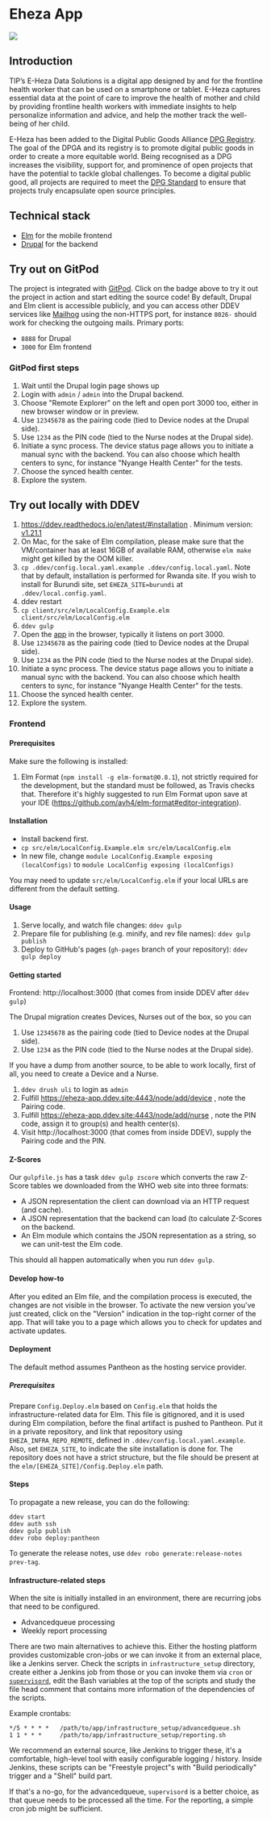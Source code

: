 # Eheza App

<a href="https://gitpod.io/#https://github.com/TIP-Global-Health/eheza-app"><img src="https://gitpod.io/button/open-in-gitpod.svg"/></a>

## Introduction

TIP’s E-Heza Data Solutions is a digital app designed by and for the frontline health worker that can be used on a smartphone or tablet.
E-Heza captures essential data at the point of care to improve the health of mother and child by providing frontline health workers with immediate insights to help personalize information and advice, and help the mother track the well-being of her child.

E-Heza has been added to the Digital Public Goods Alliance [DPG Registry](http://digitalpublicgoods.net/registry/). The goal of the DPGA and its registry is to promote digital public goods in order to create a more equitable world. Being recognised as a DPG increases the visibility, support for, and prominence of open projects that have the potential to tackle global challenges. To become a digital public good, all projects are required to meet the [DPG Standard](http://digitalpublicgoods.net/standard/) to ensure that projects truly encapsulate open source principles.

## Technical stack
 - [Elm](https://elm-lang.org/) for the mobile frontend
 - [Drupal](https://www.drupal.org/) for the backend

## Try out on GitPod

The project is integrated with [GitPod](https://www.gitpod.io/docs/).
Click on the badge above to try it out the project in action and start editing
the source code! By default, Drupal and Elm client is accessible publicly, and you
can access other DDEV services like [Mailhog](https://github.com/mailhog/MailHog) using the non-HTTPS port, for instance
`8026-` should work for checking the outgoing mails.
Primary ports:
- `8888` for Drupal
- `3000` for Elm frontend

### GitPod first steps
1. Wait until the Drupal login page shows up
1. Login with `admin` / `admin` into the Drupal backend.
1. Choose "Remote Explorer" on the left and open port 3000 too, either in new browser window or in preview.
1. Use `12345678` as the pairing code (tied to Device nodes at the Drupal side).
1. Use `1234` as the PIN code (tied to the Nurse nodes at the Drupal side).
1. Initiate a sync process. The device status page allows you to initiate a manual sync with the backend.
   You can also choose which health centers to sync, for instance "Nyange Health Center" for the tests.
1. Choose the synced health center.
1. Explore the system.

## Try out locally with DDEV

1. https://ddev.readthedocs.io/en/latest/#installation . Minimum version: [v1.21.1](https://github.com/drud/ddev/releases/tag/v1.21.1)
1. On Mac, for the sake of Elm compilation, please make sure that the VM/container has at least 16GB of available RAM, otherwise `elm make` might get killed by the OOM killer.
1. `cp .ddev/config.local.yaml.example .ddev/config.local.yaml`. Note that by default, installation is performed for Rwanda site. If you wish to install for Burundi site, set `EHEZA_SITE=burundi` at `.ddev/local.config.yaml`.
1. ddev restart
1. `cp client/src/elm/LocalConfig.Example.elm client/src/elm/LocalConfig.elm`
1. `ddev gulp`
1. Open the [app](http://localhost:3000) in the browser, typically it listens on port 3000.
1. Use `12345678` as the pairing code (tied to Device nodes at the Drupal side).
1. Use `1234` as the PIN code (tied to the Nurse nodes at the Drupal side).
1. Initiate a sync process. The device status page allows you to initiate a manual sync with the backend.
   You can also choose which health centers to sync, for instance "Nyange Health Center" for the tests.
1. Choose the synced health center.
1. Explore the system.

### Frontend

#### Prerequisites

Make sure the following is installed:

1. Elm Format (`npm install -g elm-format@0.8.1`), not strictly required for the development, but the standard must be followed, as Travis checks that. Therefore it's highly suggested to run Elm Format upon save at your IDE (https://github.com/avh4/elm-format#editor-integration).

#### Installation

* Install backend first.
* `cp src/elm/LocalConfig.Example.elm src/elm/LocalConfig.elm`
* In new file, change `module LocalConfig.Example exposing (localConfigs)` to `module LocalConfig exposing (localConfigs)`

You may need to update `src/elm/LocalConfig.elm` if your local URLs are different from the default setting.

#### Usage

1. Serve locally, and watch file changes: `ddev gulp`
2. Prepare file for publishing (e.g. minify, and rev file names): `ddev gulp publish`
3. Deploy to GitHub's pages (`gh-pages` branch of your repository): `ddev gulp deploy`

#### Getting started

Frontend: http://localhost:3000 (that comes from inside DDEV after `ddev gulp`)

The Drupal migration creates Devices, Nurses out of the box, so you can
1. Use `12345678` as the pairing code (tied to Device nodes at the Drupal side).
1. Use `1234` as the PIN code (tied to the Nurse nodes at the Drupal side).

If you have a dump from another source, to be able to work locally, first of all, you need to create a Device and a Nurse.
1. `ddev drush uli` to login as `admin`
1. Fulfill https://eheza-app.ddev.site:4443/node/add/device , note the Pairing code.
1. Fulfill https://eheza-app.ddev.site:4443/node/add/nurse , note the PIN code, assign it to group(s) and health center(s).
1. Visit http://localhost:3000 (that comes from inside DDEV), supply the Pairing code and the PIN.

#### Z-Scores

Our `gulpfile.js` has a task `ddev gulp zscore` which converts the raw Z-Score tables we
downloaded from the WHO web site into three formats:

- A JSON representation the client can download via an HTTP request (and
  cache).
- A JSON representation that the backend can load (to calculate Z-Scores on the
  backend.
- An Elm module which contains the JSON representation as a string, so we can
  unit-test the Elm code.

This should all happen automatically when you run `ddev gulp`.

#### Develop how-to

After you edited an Elm file, and the compilation process is executed, the changes are not visible in the browser.
To activate the new version you've just created, click on the "Version" indication in the top-right corner of the app.
That will take you to a page which allows you to check for updates and activate updates.

#### Deployment

The default method assumes Pantheon as the hosting service provider.

##### Prerequisites

Prepare `Config.Deploy.elm` based on `Config.elm` that holds the
infrastructure-related data for Elm. This file is gitignored, and it is
used during Elm compilation, before the final artifact is pushed to Pantheon.
Put it in a private repository, and link that repository using
`EHEZA_INFRA_REPO_REMOTE`, defined in `.ddev/config.local.yaml.example`.
Also, set `EHEZA_SITE`, to indicate the site installation is done for.
The repository does not have a strict structure, but the file should be
present at the `elm/[EHEZA_SITE]/Config.Deploy.elm` path.

#### Steps

To propagate a new release, you can do the following:
```
ddev start
ddev auth ssh
ddev gulp publish
ddev robo deploy:pantheon
```

To generate the release notes, use `ddev robo generate:release-notes prev-tag`.

#### Infrastructure-related steps

When the site is initially installed in an environment, there are recurring
jobs that need to be configured.

 - Advancedqueue processing
 - Weekly report processing

There are two main alternatives to achieve this. Either the hosting platform
provides customizable cron-jobs or we can invoke it from an external place,
like a Jenkins server.
Check the scripts in `infrastructure_setup` directory, create either a Jenkins
job from those or you can invoke them via `cron` or
[`supervisord`](http://supervisord.org/), edit the Bash variables at the
top of the scripts and study the file head comment that contains more
information of the dependencies of the scripts.

Example crontabs:
```
*/5 * * * *   /path/to/app/infrastructure_setup/advancedqueue.sh
1 1 * * *     /path/to/app/infrastructure_setup/reporting.sh
```

We recommend an external source, like Jenkins to trigger these, it's
a comfortable, high-level tool with easily configurable logging / history.
Inside Jenkins, these scripts can be "Freestyle project"s with
"Build periodically" trigger and a "Shell" build part.

If that's a no-go, for the advancedqueue, `supervisord` is a better choice,
as that queue needs to be processed all the time. For the reporting, a simple
cron job might be sufficient.
